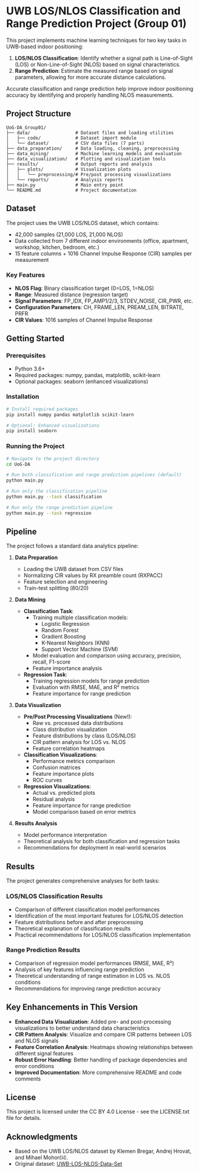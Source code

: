 # UWB LOS/NLOS Classification and Range Prediction Project (Group 01)

This project implements machine learning techniques for two key tasks in UWB-based indoor positioning:

1. **LOS/NLOS Classification**: Identify whether a signal path is Line-of-Sight (LOS) or Non-Line-of-Sight (NLOS) based on signal characteristics.
2. **Range Prediction**: Estimate the measured range based on signal parameters, allowing for more accurate distance calculations.

Accurate classification and range prediction help improve indoor positioning accuracy by identifying and properly handling NLOS measurements.

## Project Structure

```
UoG-DA_Group01/
├── data/                 # Dataset files and loading utilities
│   ├── code/             # Dataset import module
│   └── dataset/          # CSV data files (7 parts)
├── data_preparation/     # Data loading, cleaning, preprocessing
├── data_mining/          # Machine learning models and evaluation
├── data_visualization/   # Plotting and visualization tools
├── results/              # Output reports and analysis
│   ├── plots/            # Visualization plots
│   │   └── preprocessing/# Pre/post processing visualizations
│   └── reports/          # Analysis reports
├── main.py               # Main entry point
└── README.md             # Project documentation
```

## Dataset

The project uses the UWB LOS/NLOS dataset, which contains:
- 42,000 samples (21,000 LOS, 21,000 NLOS)
- Data collected from 7 different indoor environments (office, apartment, workshop, kitchen, bedroom, etc.)
- 15 feature columns + 1016 Channel Impulse Response (CIR) samples per measurement

### Key Features
- **NLOS Flag**: Binary classification target (0=LOS, 1=NLOS)
- **Range**: Measured distance (regression target)
- **Signal Parameters**: FP_IDX, FP_AMP1/2/3, STDEV_NOISE, CIR_PWR, etc.
- **Configuration Parameters**: CH, FRAME_LEN, PREAM_LEN, BITRATE, PRFR
- **CIR Values**: 1016 samples of Channel Impulse Response

## Getting Started

### Prerequisites

- Python 3.6+
- Required packages: numpy, pandas, matplotlib, scikit-learn
- Optional packages: seaborn (enhanced visualizations)

### Installation

```bash
# Install required packages
pip install numpy pandas matplotlib scikit-learn

# Optional: Enhanced visualizations
pip install seaborn
```

### Running the Project

```bash
# Navigate to the project directory
cd UoG-DA

# Run both classification and range prediction pipelines (default)
python main.py

# Run only the classification pipeline
python main.py --task classification

# Run only the range prediction pipeline
python main.py --task regression
```

## Pipeline

The project follows a standard data analytics pipeline:

1. **Data Preparation**
   - Loading the UWB dataset from CSV files
   - Normalizing CIR values by RX preamble count (RXPACC)
   - Feature selection and engineering
   - Train-test splitting (80/20)

2. **Data Mining**
   - **Classification Task**:
     - Training multiple classification models:
       - Logistic Regression
       - Random Forest
       - Gradient Boosting
       - K-Nearest Neighbors (KNN)
       - Support Vector Machine (SVM)
     - Model evaluation and comparison using accuracy, precision, recall, F1-score
     - Feature importance analysis
   - **Regression Task**:
     - Training regression models for range prediction
     - Evaluation with RMSE, MAE, and R² metrics
     - Feature importance for range prediction

3. **Data Visualization**
   - **Pre/Post Processing Visualizations** (New!):
     - Raw vs. processed data distributions
     - Class distribution visualization
     - Feature distributions by class (LOS/NLOS)
     - CIR pattern analysis for LOS vs. NLOS
     - Feature correlation heatmaps
   - **Classification Visualizations**:
     - Performance metrics comparison
     - Confusion matrices
     - Feature importance plots
     - ROC curves
   - **Regression Visualizations**:
     - Actual vs. predicted plots
     - Residual analysis
     - Feature importance for range prediction
     - Model comparison based on error metrics

4. **Results Analysis**
   - Model performance interpretation
   - Theoretical analysis for both classification and regression tasks
   - Recommendations for deployment in real-world scenarios

## Results

The project generates comprehensive analyses for both tasks:

### LOS/NLOS Classification Results
- Comparison of different classification model performances
- Identification of the most important features for LOS/NLOS detection
- Feature distributions before and after preprocessing
- Theoretical explanation of classification results
- Practical recommendations for LOS/NLOS classification implementation

### Range Prediction Results
- Comparison of regression model performances (RMSE, MAE, R²)
- Analysis of key features influencing range prediction
- Theoretical understanding of range estimation in LOS vs. NLOS conditions
- Recommendations for improving range prediction accuracy

## Key Enhancements in This Version

- **Enhanced Data Visualization**: Added pre- and post-processing visualizations to better understand data characteristics
- **CIR Pattern Analysis**: Visualize and compare CIR patterns between LOS and NLOS signals
- **Feature Correlation Analysis**: Heatmaps showing relationships between different signal features
- **Robust Error Handling**: Better handling of package dependencies and error conditions
- **Improved Documentation**: More comprehensive README and code comments

## License

This project is licensed under the CC BY 4.0 License - see the LICENSE.txt file for details.

## Acknowledgments

- Based on the UWB LOS/NLOS dataset by Klemen Bregar, Andrej Hrovat, and Mihael Mohorčič.
- Original dataset: [UWB-LOS-NLOS-Data-Set](https://github.com/ewine-project/UWB-LOS-NLOS-Data-Set)
